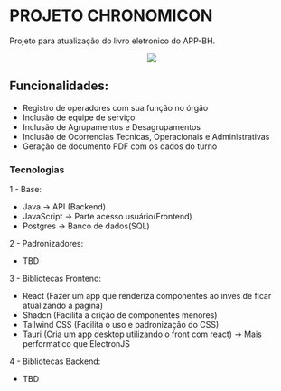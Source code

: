 # PROJETO CHRONOMICON
Projeto para atualização do livro eletronico do APP-BH.


<div align="center">
<img src="https://i.ibb.co/cX2V7ZM7/Gemini-Generated-Image-li11xtli11xtli11.jpg"/>
</div>


## Funcionalidades:
  - Registro de operadores com sua função no órgão
  - Inclusão de equipe de serviço
  - Inclusão de Agrupamentos e Desagrupamentos
  - Inclusão de Ocorrencias Tecnicas, Operacionais e Administrativas
  - Geração de documento PDF com os dados do turno


### Tecnologias
1 - Base:
  -  Java -> API (Backend)
  -  JavaScript -> Parte acesso usuário(Frontend)
  -  Postgres -> Banco de dados(SQL)

2 - Padronizadores:
  - TBD


3 - Bibliotecas Frontend:
  - React (Fazer um app que renderiza componentes ao inves de ficar atualizando a pagina)
  - Shadcn (Facilita a crição de componentes menores)
  - Tailwind CSS (Facilita o uso e padronização do CSS)
  - Tauri (Cria um app desktop utilizando o front com react) -> Mais performatico que ElectronJS

4 - Bibliotecas Backend:
  - TBD
